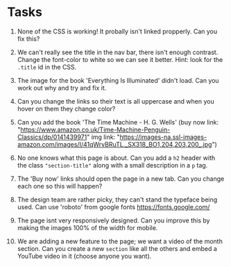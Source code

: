 # Tasks

1. None of the CSS is working! It probally isn't linked propperly. Can you fix this?

2. We can't really see the title in the nav bar, there isn't enough contrast. Change the font-color to white so we can see it better. Hint: look for the `.title` id in the CSS.

3. The image for the book 'Everything Is Illuminated' didn't load. Can you work out why and try and fix it. 

4. Can you change the links so their text is all uppercase and when you hover on them they change color?

5. Can you add the book 'The Time Machine - H. G. Wells' (buy now link: "https://www.amazon.co.uk/Time-Machine-Penguin-Classics/dp/0141439971" img link: "https://images-na.ssl-images-amazon.com/images/I/41qWrvBRuTL._SX318_BO1,204,203,200_.jpg")

6. No one knows what this page is about. Can you add a `h2` header with the class `"section-title"` along with a small description in a `p` tag.

7. The 'Buy now' links should open the page in a new tab. Can you change each one so this will happen?

8. The design team are rather picky, they can't stand the typeface being used. Can use 'roboto' from google fonts https://fonts.google.com/ 

9. The page isnt very responsively designed. Can you improve this by making the images 100% of the width for mobile.

10. We are adding a new feature to the page; we want a video of the month section. Can you create a new `section` like all the others and embed a YouTube video in it (choose anyone you want).